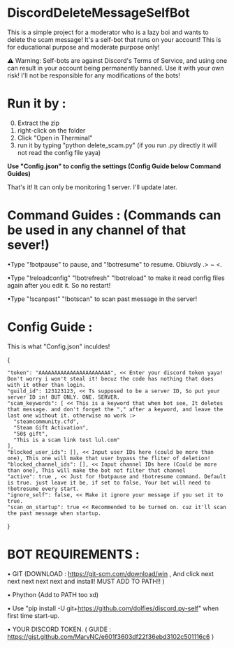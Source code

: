 # DiscordDeleteMessageSelfBot

This is a simple project for a moderator who is a lazy boi and wants to delete the scam message!
It's a self-bot that runs on your account! This is for educational purpose and moderate purpose only!

⚠️ Warning: Self-bots are against Discord's Terms of Service, and using one can result in your account being permanently banned.
Use it with your own risk! I'll not be responsible for any modifications of the bots!

# Run it by :
  0. Extract the zip
  1. right-click on the folder
  2. Click "Open in Therminal"
  3. run it by typing "python delete_scam.py" (if you run .py directly it will not read the config file yaya)

**Use "Config.json" to config the settings (Config Guide below Command Guides)**

That's it! It can only be monitoring 1 server. I'll update later.

# Command Guides : (Commands can be used in any channel of that sever!)

  •Type "!botpause" to pause, and "!botresume" to resume. Obiuvsly .> ~ <.
  
  •Type "!reloadconfig" "!botrefresh" "!botreload" to make it read config files again after you edit it. So no restart!
  
  •Type "!scanpast" "!botscan" to scan past message in the server!
  

  # Config Guide :
This is what "Config.json" inculdes!

  {
  
    "token": "AAAAAAAAAAAAAAAAAAAAAAA", << Enter your discord token yaya! Don't worry i won't steal it! becuz the code has nothing that does with it other than login. 
    "guild_id": 123123123, << Ts supposed to be a server ID, So put your server ID in! BUT ONLY. ONE. SERVER.
    "scam_keywords": [ << This is a keyword that when bot see, It deletes that message. and don't forget the "," after a keyword, and leave the last one without it. otherwise no work :>
      "steamcommunity.cfd", 
      "Steam Gift Activation",
      "50$ gift",
      "This is a scam link test lul.com"
    ],
    "blocked_user_ids": [], << Input user IDs here (could be more than one), This one will make that user bypass the fliter of deletion!
    "blocked_channel_ids": [], << Input channel IDs here (Could be more than one), This will make the bot not filter that channel
    "active": true , << Just for !botpause and !botresume command. Default is true. just leave it be, if set to false, Your bot will need to !botresume every start.
    "ignore_self": false, << Make it ignore your message if you set it to true.
    "scan_on_startup": true << Recommended to be turned on. cuz it'll scan the past message when startup.
  }


# BOT REQUIREMENTS :
  • GIT (DOWNLOAD : https://git-scm.com/download/win , And click next next next next next and install! MUST ADD TO PATH!! )
  
  • Phython (Add to PATH too xd)
  
  • Use "pip install -U git+https://github.com/dolfies/discord.py-self" when first time start-up.
  
  • YOUR DISCORD TOKEN. ( GUIDE : https://gist.github.com/MarvNC/e601f3603df22f36ebd3102c501116c6 )




